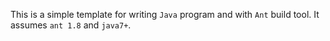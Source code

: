 This is a simple template for writing ``Java`` program and with ``Ant`` build tool.
It assumes ``ant 1.8`` and ``java7+``.


